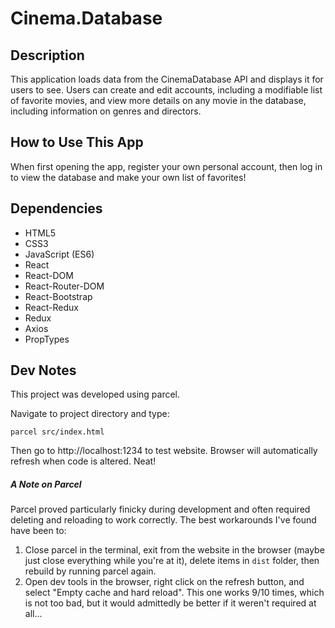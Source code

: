# Cinema.Database

## Description 

This application loads data from the CinemaDatabase API and displays it for users to see. Users can create and edit accounts, including a modifiable list of favorite movies, and view more details on any movie in the database, including information on genres and directors.

## How to Use This App

When first opening the app, register your own personal account, then log in to view the database and make your own list of favorites!

## Dependencies

- HTML5
- CSS3
- JavaScript (ES6)
- React
- React-DOM
- React-Router-DOM
- React-Bootstrap
- React-Redux
- Redux
- Axios
- PropTypes

## Dev Notes

This project was developed using parcel.

Navigate to project directory and type:

`parcel src/index.html`

Then go to http://localhost:1234 to test website. Browser will automatically refresh when code is altered. Neat!

##### A Note on Parcel

Parcel proved particularly finicky during development and often required deleting and reloading to work correctly. The best workarounds I've found have been to:

1. Close parcel in the terminal, exit from the website in the browser (maybe just close everything while you're at it), delete items in `dist` folder, then rebuild by running parcel again.
2. Open dev tools in the browser, right click on the refresh button, and select "Empty cache and hard reload". This one works 9/10 times, which is not too bad, but it would admittedly be better if it weren't required at all...